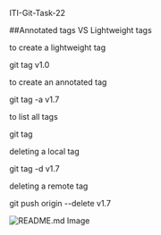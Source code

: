 ITI-Git-Task-22

##Annotated tags VS Lightweight tags

to create a lightweight tag

git tag v1.0


to create an annotated tag

git tag -a v1.7


to list all tags 

git tag

deleting a local tag 

git tag -d v1.7

deleting a remote tag

git push origin --delete v1.7


![README.md Image]([https://github.githubassets.com/images/modules/logos_page/GitHub-Mark.png](https://i.pinimg.com/736x/24/ae/56/24ae568e6f36f14892ca403bce5411d3.jpg))



